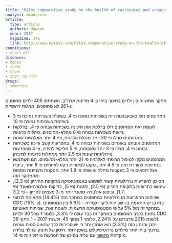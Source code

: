 ```yaml
---
title: "Pilot comparative study on the health of vaccinated and unvaccinated 6- to 12- year old U.S. children"
analyst: amantonio
article:
  type: article
  authors: Mawson
  year: 2017
  magazine: JTS
  link: http://www.oatext.com/Pilot-comparative-study-on-the-health-of-vaccinated-and-unvaccinated-6-to-12-year-old-U-S-children.php
conditions:
- ללא חיסונים
diseases:
- אסתמה
- אלרגיה
- אוטיזם
- דלקת אוזן תיכונה
drugs:
- אולטרסאונד
---
```


מחקר שמשווה בין ילדים בחינוך ביתי ב-4 מדינות ארה"ב. השתתפו 405 ילדים מחוסנים ו-261 לא מחוסנים.
<em>מחלות זיהומיות:</em>
- המחוסנים חלו באבעבועות רוח בשכיחות נמוכה פי 4, בשעלת בשכיחות נמוכה פי 3 ובאדמת בשכיחות נמוכה פי 10.
- לעומת זאת המחוסנים חלו בדלקת אוזן תיכונה בשכיחות גבוהה פי 4, ובדלקות ריאות בשכיחות גבוהה פי 6 מהלא-מחוסנים.
<em>מחלות כרוניות:</em>
- המחוסנים סבלו פי 30 יותר מנזלת אלרגית, ופי 4 יותר מאלרגיות שונות.
- המחוסנים אובחנו באוטיזם בשכיחות גבוהה פי 4, בהפרעות קשב וריכוז בשכיחות גבוהה פי 4, סבלו פי 3 יותר מאקזמה, פי 5 מליקויי למידה, פי 4 מהפרעות נוירולוגיות שונות ופי 2.5 יותר ממחלות כרוניות למיניהן.
- המחוסנים נזקקו לטיפול תרופתי לאלרגיה פי 21 יותר מהלא-מחוסנים. הם השתמשו בתרופות להורדת חום פי 4.5 יותר, נזקקו לצינורות ניקוז לאוזניים פי 8 יותר, ביקרו אצל רופאים פי 3 בעקבות מחלה ואושפזו פי 1.8 יותר.
מסקנות מעניינות נוספות מהמחקר הזה:
- הסיכון להפרעות נוירולוגיות קשור לשימוש באנטיביוטיקה בתקופת ההיריון (פי 2.3), שימוש בתרופות בתקופת ההריון (פי 2.5), לפגות (פי 5), בדיקות אולטרה-סאונד (פי 1.7), וביצוע אולטרה-סאונד יותר מ-3 פעמים להריון – פי 3.2.
- שכיחות ההפרעות הנוירולוגיות במחוסנים במחקר הזה (14.4%) מתאימה לנתוני CDC (כ-15%). כמו כן יש התאמה בין שכיחות ליקויי למידה – 5.6% בין המחוסנים במחקר זה מול 5% על פי הסטטיסטיקה הרשמית. לעומת זאת, שכיחות האוטיזם בקרב המחוסנים במחקר זה כבר עולה ל-3.3%, כלומר 1 מכל 30 ילדים (נתוני CDC לשנת 2015 מדברים על 2.24%, כלומר 1 מתוך 45, ולשנת 2017 – 1 מתוך 36). ייתכן והנתון הזה (3.3%) הוא אומדן יתר כי יש סבירות לכך שהאוטיסטים שוהים בחינוך ביתי יותר מילדים נוירוטיפיקלים באופן יחסי.
חיסון של תינוק שנולד בלידה מוקדמת [מקושר](https://www.oatext.com/Preterm-birth-vaccination-and-neurodevelopmental-disorders-a-cross-sectional-study-of-6-to-12-year-old-vaccinated-and-unvaccinated-children.php) עם עליה בסיכון של הפרעות נוירולוגיות פי 14. 
